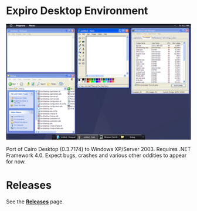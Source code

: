 # Expiro Desktop Environment

![alt text](https://github.com/basiccube/ExpiroDesktop/blob/master/Art/preview.png?raw=true)

Port of Cairo Desktop (0.3.7174) to Windows XP/Server 2003.
Requires .NET Framework 4.0.
Expect bugs, crashes and various other oddities to appear for now.

# Releases

See the **[Releases](https://github.com/basiccube/ExpiroDesktop/releases)** page.
